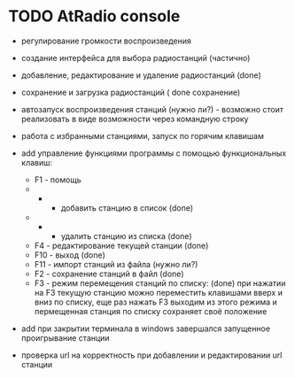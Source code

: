 # TODO AtRadio console

- регулирование громкости воспроизведения 
- создание интерфейса для выбора радиостанций (частично)
- добавление, редактирование и удаление радиостанций (done)
- сохранение  и загрузка радиостанций ( done  сохранение)
- автозапуск воспроизведения станций (нужно ли?) - возможно стоит реализовать в виде возможности через командную строку
- работа с избранными станциями, запуск по горячим клавишам
- add управление функциями программы с помощью функциональных клавиш:
    - F1 - помощь
    - + - добавить станцию в список (done)
    - - - удалить станцию из списка (done)
    - F4 - редактирование текущей станции (done)
    - F10 - выход (done)
    - F11 - импорт станций из файла (нужно ли?)
    - F2 - сохранение станций в файл (done)
    - F3 - режим перемещения станций по списку: (done)
         при нажатии на F3  текущую станцию можно переместить клавишами вверх и вниз по списку, еще раз нажать F3 выходим из этого режима и пермещенная станция по списку сохраняет своё положение

- add при закрытии терминала в windows завершался запущенное проигрывание станции
- проверка url  на корректность при добавлении и редактировании  url  станции

